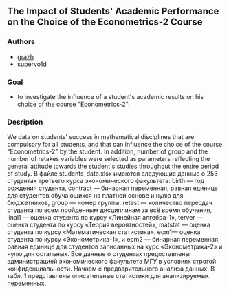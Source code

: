 ## The Impact of Students' Academic Performance on the Choice of the Econometrics-2 Course
### Authors

* [grazh](https://github.com/grazh)
* [supervo1d](https://github.com/superVo1d)

### Goal
- to investigate the influence of a student's academic results on his choice of the course "Econometrics-2".

### Desription
We data on students' success in mathematical disciplines that are compulsory for all students, and that can influence the choice of the course "Econometrics-2" by the student. In addition, number of group and the number of retakes variables were selected as parameters reflecting the general attitude towards the student's studies throughout the entire period of study.
В файле students_data.xlsx имеются следующие данные о 253 студентах третьего курса экономического факультета: birth — год рождения студента, contract — бинарная переменная, равная единице для студентов обучающихся на платной основе и нулю для бюджетников, group — номер группы, retest — количество пересдач студента по всем пройденным дисциплинам за всё время обучения, linal1 — оценка студента по курсу «Линейная алгебра-1», terver — оценка студента по курсу «Теория вероятностей», matstat — оценка студента по курсу «Математическая статистика», ecm1— оценка студента по курсу «Эконометрика-1», и ecm2 — бинарная переменная, равная единице для студентов записанных на курс «Эконометрика-2» и нулю для остальных.
Все данные о студентах предоставлены администрацией экономического факультета МГУ в условиях строгой конфиденциальности.
Начнем с предварительного анализа данных. В табл. 1 представлены описательные статистики для анализируемых переменных.
